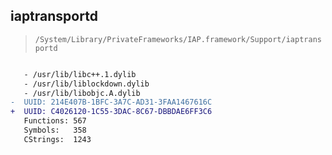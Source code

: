 ## iaptransportd

> `/System/Library/PrivateFrameworks/IAP.framework/Support/iaptransportd`

```diff

   - /usr/lib/libc++.1.dylib
   - /usr/lib/liblockdown.dylib
   - /usr/lib/libobjc.A.dylib
-  UUID: 214E407B-1BFC-3A7C-AD31-3FAA1467616C
+  UUID: C4026120-1C55-3DAC-8C67-DBBDAE6FF3C6
   Functions: 567
   Symbols:   358
   CStrings:  1243

```
